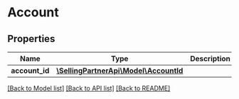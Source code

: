 # Account

## Properties
Name | Type | Description | Notes
------------ | ------------- | ------------- | -------------
**account_id** | [**\SellingPartnerApi\Model\AccountId**](AccountId.md) |  | 

[[Back to Model list]](../README.md#documentation-for-models) [[Back to API list]](../README.md#documentation-for-api-endpoints) [[Back to README]](../README.md)


